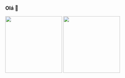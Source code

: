 ### Olá 👋

<div>
<img height="180vm" src="https://github-readme-stats.vercel.app/api/top-langs/?username=helloisasm&hide_progress=true"/>
<img height="180vm" src="https://github-readme-stats.vercel.app/api?username=helloisasm&show_icons=true&theme=tokyonight"/>
</div>

